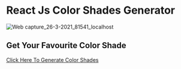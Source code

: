 # React Js Color Shades Generator

![Web capture_26-3-2021_81541_localhost](https://user-images.githubusercontent.com/64467248/112713461-68d39c00-8e92-11eb-841e-7f61ad0c72ee.jpeg)


## Get Your Favourite Color Shade

[Click Here To Generate Color Shades](https://abdullahmehboob20s.github.io/Color-Shades-Generator/)
